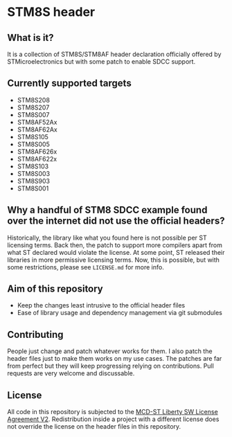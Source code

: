 # STM8S header

## What is it?

It is a collection of STM8S/STM8AF header declaration officially offered by STMicroelectronics but with some patch to enable SDCC support.

## Currently supported targets

* STM8S208
* STM8S207
* STM8S007
* STM8AF52Ax
* STM8AF62Ax
* STM8S105
* STM8S005
* STM8AF626x
* STM8AF622x
* STM8S103
* STM8S003
* STM8S903
* STM8S001

## Why a handful of STM8 SDCC example found over the internet did not use the official headers?

Historically, the library like what you found here is not possible per ST licensing terms. Back then, the patch to support more compilers apart from what ST declared would violate the license. At some point, ST released their libraries in more permissive licensing terms. Now, this is possible, but with some restrictions, please see `LICENSE.md` for more info.

## Aim of this repository

* Keep the changes least intrusive to the official header files
* Ease of library usage and dependency management via git submodules

## Contributing

People just change and patch whatever works for them. I also patch the header files just to make them works on my use cases. The patches are far from perfect but they will keep progressing relying on contributions. Pull requests are very welcome and discussable.

## License

All code in this repository is subjected to the [MCD-ST Liberty SW License Agreement V2](https://www.st.com/software_license_agreement_liberty_v2). Redistribution inside a project with a different license does not override the license on the header files in this repository.
